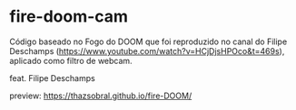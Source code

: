 # fire-doom-cam
Código baseado no Fogo do DOOM que foi reproduzido no canal do Filipe Deschamps (https://www.youtube.com/watch?v=HCjDjsHPOco&t=469s), aplicado como filtro de webcam.

feat. Filipe Deschamps

preview: https://thazsobral.github.io/fire-DOOM/

